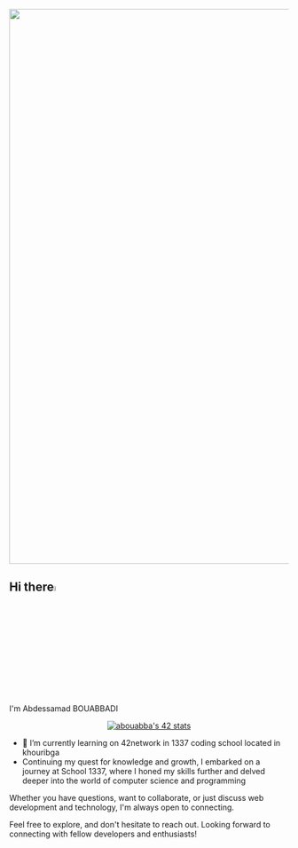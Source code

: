 <p align="center">
  <img width="1000" src="https://github.com/abouabba/abouabba/assets/1206493/20ebd0ac-3e85-432a-a3ac-c12319c7db83" />
</p>

## Hi there<img src="https://media.giphy.com/media/hvRJCLFzcasrR4ia7z/giphy.gif" width="5%"> 

I'm Abdessamad BOUABBADI

<div align="center">
  <a href="(https://github.com/oakoudad/badge42">
    <img src="https://badge.mediaplus.ma/greenbinary/abouabba" alt="abouabba's 42 stats">
  </a>
</div>

- 🌱 I’m currently learning on 42network in 1337 coding school located in khouribga
- Continuing my quest for knowledge and growth, I embarked on a journey at School 1337, where I honed my skills further and delved deeper into the world of computer science and programming

Whether you have questions, want to collaborate, or just discuss web development and technology, I'm always open to connecting.

Feel free to explore, and don't hesitate to reach out. Looking forward to connecting with fellow developers and enthusiasts!
